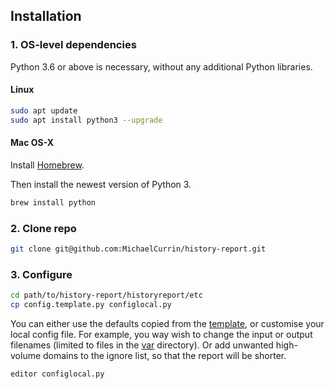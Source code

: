 ## Installation

### 1. OS-level dependencies


Python 3.6 or above is necessary, without any additional Python libraries. 


#### Linux

```bash
sudo apt update
sudo apt install python3 --upgrade
```

#### Mac OS-X

Install [Homebrew](https://brew.sh/).

Then install the newest version of Python 3.

```bash
brew install python
```


### 2. Clone repo

```bash
git clone git@github.com:MichaelCurrin/history-report.git
```

### 3. Configure

```bash
cd path/to/history-report/historyreport/etc
cp config.template.py configlocal.py
```

You can either use the defaults copied from the [template](historyreport/etc/config.template.py), or customise your local config file. For example, you way wish to change the input or output filenames (limited to files in the [var](historyreport/var) directory). Or add unwanted high-volume domains to the ignore list, so that the report will be shorter.

```bash
editor configlocal.py 
```

